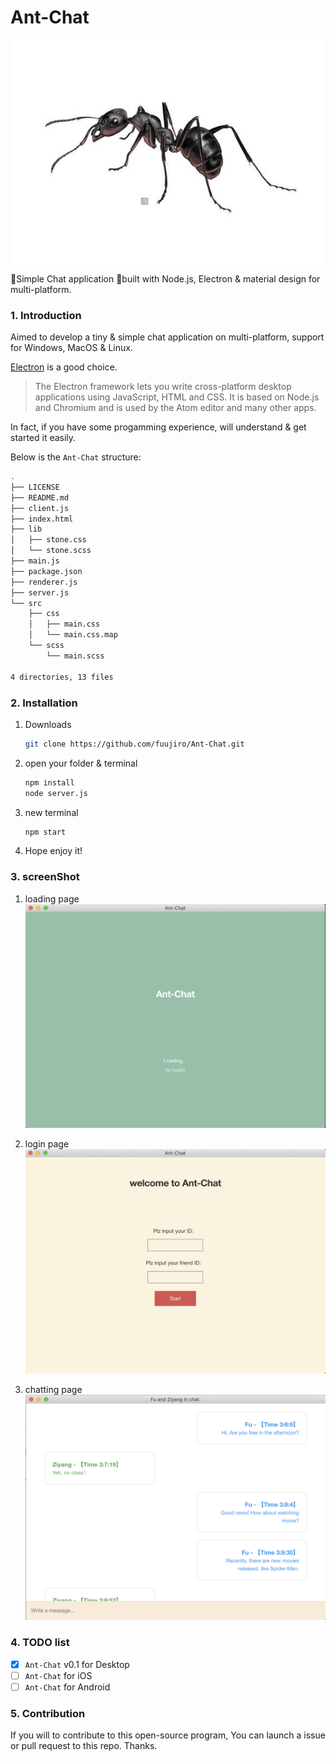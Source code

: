 # Ant-Chat

<img style="display: block; margin: 0 auto;align=middle;" src="https://raw.githubusercontent.com/fuujiro/pictures/master/Ant-Chat/ant.jpg" alt="" />

🐜Simple Chat application 💬built with Node.js, Electron &amp; material design for multi-platform.

### 1. Introduction

Aimed to develop a tiny & simple chat application on multi-platform, support for Windows, MacOS & Linux.

[Electron](https://github.com/electron/electron) is a good choice.

> The Electron framework lets you write cross-platform desktop applications using JavaScript, HTML and CSS. It is based on Node.js and Chromium and is used by the Atom editor and many other apps.

In fact, if you have some progamming experience, will understand & get started it easily.

Below is the `Ant-Chat` structure:

```bash
.
├── LICENSE
├── README.md
├── client.js
├── index.html
├── lib
│   ├── stone.css
│   └── stone.scss
├── main.js
├── package.json
├── renderer.js
├── server.js
└── src
    ├── css
    │   ├── main.css
    │   └── main.css.map
    └── scss
        └── main.scss

4 directories, 13 files
```

### 2. Installation

1. Downloads
   
   ```bash
   git clone https://github.com/fuujiro/Ant-Chat.git
   ```

2. open your folder & terminal

    ```bash
    npm install
    node server.js
    ```

3. new terminal

    ```bash
    npm start
    ```

4. Hope enjoy it!

### 3. screenShot

1. loading page
![1](https://raw.githubusercontent.com/fuujiro/pictures/master/Ant-Chat/1.png)

2. login page
![2](https://raw.githubusercontent.com/fuujiro/pictures/master/Ant-Chat/2.png)

3. chatting page
![3](https://raw.githubusercontent.com/fuujiro/pictures/master/Ant-Chat/3.png)

### 4. TODO list

- [x] `Ant-Chat` v0.1 for Desktop
- [ ] `Ant-Chat` for iOS
- [ ] `Ant-Chat` for Android

### 5. Contribution

If you will to contribute to this open-source program, You can launch a issue or pull request to this repo. Thanks.

 

